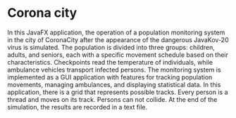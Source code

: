 # Corona city

In this JavaFX application, the operation of a population monitoring system in the city of CoronaCity after the appearance of the dangerous JavaKov-20 virus is simulated. The population is divided into three groups: children, adults, and seniors, each with a specific movement schedule based on their characteristics. Checkpoints read the temperature of individuals, while ambulance vehicles transport infected persons. The monitoring system is implemented as a GUI application with features for tracking population movements, managing ambulances, and displaying statistical data. In this application, there is a grid that represents possible tracks. Every person is a thread and moves on its track. Persons can not collide. At the end of the simulation, the results are recorded in a text file.
